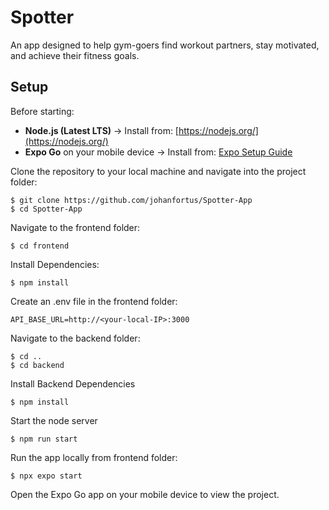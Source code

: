 # Spotter
An app designed to help gym-goers find workout partners, stay motivated, and achieve their fitness goals.

## Setup

Before starting:

- **Node.js (Latest LTS)** → Install from: [https://nodejs.org/](https://nodejs.org/)
- **Expo Go** on your mobile device → Install from: [Expo Setup Guide](https://docs.expo.dev/get-started/set-up-your-environment/)


Clone the repository to your local machine and navigate into the project folder:
```
$ git clone https://github.com/johanfortus/Spotter-App
$ cd Spotter-App
```

Navigate to the frontend folder:
```
$ cd frontend
```

Install Dependencies:
```
$ npm install
```

Create an .env file in the frontend folder:
```
API_BASE_URL=http://<your-local-IP>:3000
```

Navigate to the backend folder:

```
$ cd ..
$ cd backend
```

Install Backend Dependencies

```
$ npm install
```

Start the node server

```
$ npm run start
```

Run the app locally from frontend folder:
```
$ npx expo start
```

Open the Expo Go app on your mobile device to view the project.

